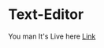 <h1>Text-Editor</h1>
You man It's Live here
<a href="https://texteditor-frontend.vercel.app">Link</a>
